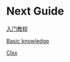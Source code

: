 # Next Guide

[入门教程](./new-begainer-guide.md)

[Basic knowledge](./basic-knowledge.md)

[Clsx](./clsx.md)